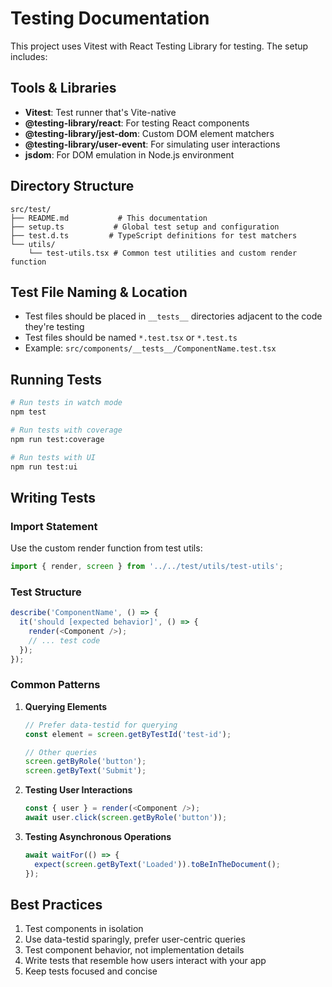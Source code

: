 # Testing Documentation

This project uses Vitest with React Testing Library for testing. The setup includes:

## Tools & Libraries

- **Vitest**: Test runner that's Vite-native
- **@testing-library/react**: For testing React components
- **@testing-library/jest-dom**: Custom DOM element matchers
- **@testing-library/user-event**: For simulating user interactions
- **jsdom**: For DOM emulation in Node.js environment

## Directory Structure

```
src/test/
├── README.md           # This documentation
├── setup.ts           # Global test setup and configuration
├── test.d.ts         # TypeScript definitions for test matchers
└── utils/
    └── test-utils.tsx # Common test utilities and custom render function
```

## Test File Naming & Location

- Test files should be placed in `__tests__` directories adjacent to the code they're testing
- Test files should be named `*.test.tsx` or `*.test.ts`
- Example: `src/components/__tests__/ComponentName.test.tsx`

## Running Tests

```bash
# Run tests in watch mode
npm test

# Run tests with coverage
npm run test:coverage

# Run tests with UI
npm run test:ui
```

## Writing Tests

### Import Statement

Use the custom render function from test utils:

```typescript
import { render, screen } from '../../test/utils/test-utils';
```

### Test Structure

```typescript
describe('ComponentName', () => {
  it('should [expected behavior]', () => {
    render(<Component />);
    // ... test code
  });
});
```

### Common Patterns

1. **Querying Elements**
   ```typescript
   // Prefer data-testid for querying
   const element = screen.getByTestId('test-id');
   
   // Other queries
   screen.getByRole('button');
   screen.getByText('Submit');
   ```

2. **Testing User Interactions**
   ```typescript
   const { user } = render(<Component />);
   await user.click(screen.getByRole('button'));
   ```

3. **Testing Asynchronous Operations**
   ```typescript
   await waitFor(() => {
     expect(screen.getByText('Loaded')).toBeInTheDocument();
   });
   ```

## Best Practices

1. Test components in isolation
2. Use data-testid sparingly, prefer user-centric queries
3. Test component behavior, not implementation details
4. Write tests that resemble how users interact with your app
5. Keep tests focused and concise
